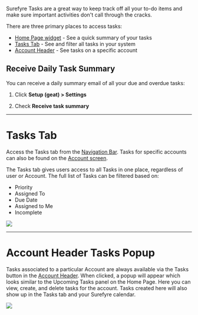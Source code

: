 Surefyre Tasks are a great way to keep track off all your to-do items and make sure important activities don't call through the cracks.

There are three primary places to access tasks:
* [Home Page widget](https://github.com/surefyresystems/Surefyre-Systems/wiki/Home-Page) - See a quick summary of your tasks
* [Tasks Tab](https://github.com/surefyresystems/Surefyre-Systems/wiki/Tasks#tasks-tab) - See and filter all tasks in your system
* [Account Header](https://github.com/surefyresystems/Surefyre-Systems/wiki/Tasks#account-header-tasks-popup) - See tasks on a specific account

## Receive Daily Task Summary
You can receive a daily summary email of all your due and overdue tasks:

1. Click **Setup (geat) > Settings**

2. Check **Receive task summary**

***

# Tasks Tab

Access the Tasks tab from the [Navigation Bar](https://github.com/surefyresystems/Surefyre-Systems/wiki/Basic-Naviation). Tasks for specific accounts can also be found on the [Account screen](https://github.com/surefyresystems/Surefyre-Systems/wiki/Side-Bar-and-Account-Header#tasks).

The Tasks tab gives users access to all Tasks in one place, regardless of user or Account. The full list of Tasks can be filtered based on:
* Priority
* Assigned To
* Due Date
* Assigned to Me
* Incomplete

![](https://user-images.githubusercontent.com/31252743/32875417-c13290b2-ca4c-11e7-9c83-9a2fa4ae6fcd.png)

***

# Account Header Tasks Popup

Tasks associated to a particular Account are always available via the Tasks button in the [Account Header](https://github.com/surefyresystems/Surefyre-Systems/wiki/Side-Bar-and-Account-Header#account-header). When clicked, a popup will appear which looks similar to the Upcoming Tasks panel on the Home Page. Here you can view, create, and delete tasks for the account. Tasks created here will also show up in the Tasks tab and your Surefyre calendar.

![](https://user-images.githubusercontent.com/31252743/35487335-389675b2-042f-11e8-816b-d230c0cefc5a.png)